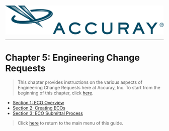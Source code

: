 ![alt text](https://github.com/taddieken95/Accuray_Tech_Comm_Guide/blob/master/img/Accuray2017.png "Accuray Logo")

* **

# Chapter 5: Engineering Change Requests

> This chapter provides instructions on the various aspects of Engineering Change Requests here at Accuray, Inc. To start from the beginning of this chapter, click [here](https://github.com/taddieken95/Accuray_Tech_Comm_Guide/blob/master/Chapter%205:%20ECOs/Section%201:%20ECO%20Overview.md).

* [Section 1: ECO Overview](https://github.com/taddieken95/Accuray_Tech_Comm_Guide/blob/master/Chapter%205:%20ECOs/Section%201:%20ECO%20Overview.md)
* [Section 2: Creating ECOs](https://github.com/taddieken95/Accuray_Tech_Comm_Guide/blob/master/Chapter%205:%20ECOs/Section%202:%20Creating%20ECOs.md)
* [Section 3: ECO Submittal Process](https://github.com/taddieken95/Accuray_Tech_Comm_Guide/blob/master/Chapter%205:%20ECOs/Section%203:%20ECO%20Submittal%20Process.md)

> Click [here](https://github.com/taddieken95/Accuray_Tech_Comm_Guide/blob/master/README.md) to return to the main menu of this guide.
